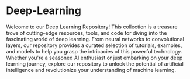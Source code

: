 # Deep-Learning

Welcome to our Deep Learning Repository! This collection is a treasure trove of cutting-edge resources, tools, and code for diving into the fascinating world of deep learning. From neural networks to convolutional layers, our repository provides a curated selection of tutorials, examples, and models to help you grasp the intricacies of this powerful technology. Whether you're a seasoned AI enthusiast or just embarking on your deep learning journey, explore our repository to unlock the potential of artificial intelligence and revolutionize your understanding of machine learning.
